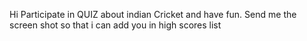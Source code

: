 Hi Participate in QUIZ about indian Cricket and have fun. Send me the screen shot so that i can add you in high scores list